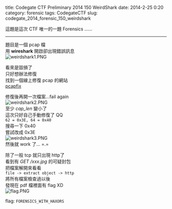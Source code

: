 title: Codegate CTF Preliminary 2014 150 WeirdShark
date: 2014-2-25 0:20
category: forensic
tags: CodegateCTF
slug: codegate_2014_forensic_150_weirdshark

這題是這次 CTF 唯一的一題 Forensics ......  
* * *

題目是一個 pcap 檔  
用 **wireshark** 開啟卻出現錯誤訊息  
![weirdshark1.PNG]({filename}/images/codegate_2014_weirdshark_1.png)  

看來是毀損了  
只好想辦法修復  
找到一個線上修復 pcap 的網站  
[pcapfix](http://f00l.de/pcapfix/)  

修復後再開一次檔案...fail again  
![weirdshark2.PNG]({filename}/images/codegate_2014_weirdshark_2.png)  
至少 *cap\_len* 變小了  
這次只好自己手動修復了 QQ  
`62 = 0x3E, 64 = 0x40`  
搜尋一下 0x40  
嘗試改成 0x3E  
![weirdshark3.PNG]({filename}/images/codegate_2014_weirdshark_3.png)  
然後就 work 了... =.=  

除了一般 tcp 就只出現 http了  
看到有 *GET /xxx.jpg* 的可疑封包  
把檔案解開來看看  
`file -> extract object -> http`  
將所有檔案檢查過以後  
發現在 pdf 檔裡面有 flag XD  
![flag.PNG]({filename}/images/codegate_2014_weirdshark_flag.png)  
  
flag: `FORENSICS_WITH_HAXORS`  
